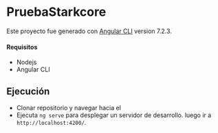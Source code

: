 # PruebaStarkcore

Este proyecto fue generado con  [Angular CLI](https://github.com/angular/angular-cli) version 7.2.3.



#### Requisitos

- Nodejs
- Angular CLI

## Ejecución
- Clonar repositorio y navegar hacia el
- Ejecuta `ng serve` para desplegar un servidor de desarrollo. luego ir a `http://localhost:4200/`.

